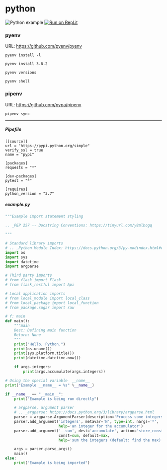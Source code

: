 # python

![Python example](https://github.com/nicholashoule/python/workflows/Python%20example/badge.svg?branch=master)
[![Run on Repl.it](https://repl.it/badge/github/nicholashoule/python)](https://repl.it/github/nicholashoule/python)

### pyenv

URL: https://github.com/pyenv/pyenv

```
pyenv install -l
```

```
pyenv install 3.8.2

pyenv versions

pyenv shell

```

### pipenv

URL: https://github.com/pypa/pipenv

```
pipenv sync
```

----

##### Pipefile

```
[[source]]
url = "https://pypi.python.org/simple"
verify_ssl = true
name = "pypi"

[packages]
requests = "*"

[dev-packages]
pytest = "*"

[requires]
python_version = "3.7"
```

##### example.py

```python
"""Example import statement styling

.. _PEP 257 -- Docstring Conventions: https://tinyurl.com/y8mlbogq

"""

# Standard library imports
# .. _Python Module Index: https://docs.python.org/3/py-modindex.html#cap-_
import os
import sys
import datetime
import argparse

# Third party imports
# from flask import Flask
# from flask_restful import Api

# Local application imports
# from local_module import local_class
# from local_package import local_function
# from package.sugar import raw

# f: main
def main(): 
    """main
    Desc: Defining main function
    Return: None
    """
    print("Hello, Python.")
    print(os.uname())
    print(sys.platform.title())
    print(datetime.datetime.now())

    if args.integers:
        print(args.accumulate(args.integers))

# Using the special variable  __name__ 
print("Example __name__ = %s" %__name__) 

if __name__ == "__main__":  
    print("Example is being run directly")

    # argparse, argument parser
    # .. _argparse: https://docs.python.org/3/library/argparse.html
    parser = argparse.ArgumentParser(description='Process some integers.')
    parser.add_argument('integers', metavar='N', type=int, nargs='*',
                        help='an integer for the accumulator')
    parser.add_argument('--sum', dest='accumulate', action='store_const',
                        const=sum, default=max,
                        help='sum the integers (default: find the max)')

    args = parser.parse_args()
    main()
else:  
    print("Example is being imported")

```
